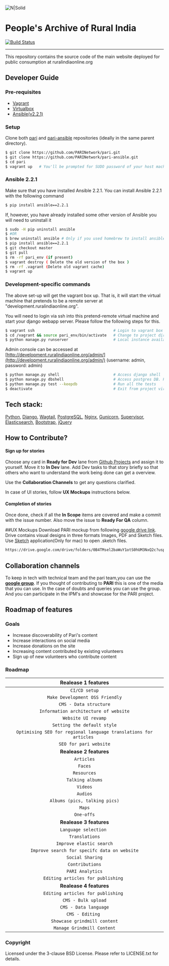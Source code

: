 ![N|Solid](https://ruralindiaonline.org/static/img/logo.png)

# People's Archive of Rural India

[![Build Status](https://travis-ci.org/PARINetwork/pari.svg?branch=master)](https://travis-ci.org/PARINetwork/pari)

---

This repository contains the source code of the main website deployed for public consumption at ruralindiaonline.org

## Developer Guide

### Pre-requisites

* [Vagrant](https://www.vagrantup.com/downloads.html)
* [Virtualbox](https://www.virtualbox.org/wiki/Downloads)
* [Ansible(v2.2.1)](http://docs.ansible.com/ansible/intro_installation.html)

### Setup

Clone both [pari](https://github.com/PARINetwork/pari.git) and [pari-ansible](https://github.com/PARINetwork/pari-ansible.git) repositories (ideally in the same parent directory).

```sh
$ git clone https://github.com/PARINetwork/pari.git
$ git clone https://github.com/PARINetwork/pari-ansible.git
$ cd pari
$ vagrant up   # You'll be prompted for SUDO password of your host machine for the first time.
```

### Ansible 2.2.1
Make sure that you have installed Ansible 2.2.1.
You can install Ansible 2.2.1 with the following command

```sh
$ pip install ansible==2.2.1
```

If, however, you have already installed some other version of Ansible you will need to uninstall it
```sh
$ sudo -H pip uninstall ansible
$ #OR
$ brew uninstall ansible # Only if you used homebrew to install ansible
$ pip install ansible==2.2.1
$ git checkout master
$ git pull 
$ rm -rf pari_env (if present)
$ vagrant destroy ( Delete the old version of the box )
$ rm -rf .vagrant (Delete old vagrant cache)
$ vagrant up
```

### Development-specific commands
The above set-up will get the vagrant box up. That is, it will start the virtual machine that pretends to be a remote server at "development.ruralindiaonline.org".

You will need to login via ssh into this pretend-remote virtual machine and start your django webapp server. Please follow the following steps for this.

```sh
$ vagrant ssh                                   # Login to vagrant box
$ cd /vagrant && source pari_env/bin/activate   # Change to project directory and activate project virtualenv
$ python manage.py runserver                    # Local instance available at development.ruralindiaonline.org
```

Admin console can be accessed at [http://development.ruralindiaonline.org/admin/](http://development.ruralindiaonline.org/admin/) (username: admin, password: admin)

```sh
$ python manage.py shell                        # Access django shell
$ python manage.py dbshell                      # Access postgres DB. Password: pari
$ python manage.py test --keepdb                # Run all the tests
$ deactivate                                    # Exit from project virtualenv
```

## Tech stack:

[Python](https://www.python.org/), [Django](https://www.djangoproject.com/), [Wagtail](https://wagtail.io/), [PostgreSQL](https://www.postgresql.org/), [Nginx](https://www.nginx.com/), [Gunicorn](http://gunicorn.org/), [Supervisor](http://supervisord.org/), [Elasticsearch](https://www.elastic.co/), [Bootstrap](http://getbootstrap.com/), [jQuery](https://jquery.com/)

## How to Contribute?
#### Sign up for stories
Choose any card in **Ready for Dev** lane from [Github Projects](https://github.com/PARINetwork/pari/projects/1) and assign it to yourself. Move it to **In Dev** lane. Add Dev tasks to that story briefly so that others who want to understand the work being done can get a overview. 

Use the **Collaboration Channels** to get any questions clarified.

In case of UI stories, follow **UX Mockups** instructions below.

#### Completion of stories
Once done, check if all the **In Scope** items are covered and make a commit with the issue number. Also move the issue to **Ready For QA** column.


##UX Mockups
Download PARI mockup from following [google drive link](https://drive.google.com/drive/folders/0B4TMsel2baWuY1otS0hUM3NxQ2c?usp=sharing). Drive contains visual designs in three formats
Images, PDF and Sketch files. Use [Sketch](https://www.sketchapp.com/) application(Only for mac) to open .sketch files.
 ```sh
https://drive.google.com/drive/folders/0B4TMsel2baWuY1otS0hUM3NxQ2c?usp=sharing
```

## Collaboration channels
To keep in tech with technical team and the pari team,you can use the [**google group**](https://groups.google.com/d/forum/tech-pari
). If you thought of contributing to **PARI** this is one of the media that you can use. In the case of doubts and queries you can use the group.
And you can participate in the IPM's and showcase for the PARI project.

## Roadmap of features

### Goals
- Increase discoverability of Pari's content
- Increase interactions on social media
- Increase donations on the site
- Increasing content contributed by existing volunteers
- Sign up of new volunteers who contribute content

### Roadmap

| Realease 1 features|
|:--------:|
|`CI/CD setup`|
|`Make Development OSS Friendly`|
|`CMS - Data structure`|
|`Information architecture of website` |
|`Website UI revamp`|
|`Setting the default style`|
|`Optimising SEO for regional language translations for articles `|
|`SEO for pari website`|
|**Realease 2 features**|
|`Articles`|
|`Faces`|
|`Resources`|
|`Talking albums`|
|`Videos`|
|`Audios`|
|`Albums (pics, talking pics)`|
|`Maps`|
|`One-offs`|
|**Realease 3 features**|
|`Language selection `|
|`Translations`|
|`Improve elastic search`|
|`Improve search for specifc data on website`|
|`Social Sharing`|
|`Contributions`|
|`PARI Analytics`|
|`Editing articles for publishing `|
|**Realease 4 features**|
|`Editing articles for publishing `|
|`CMS - Bulk upload`|
|`CMS - Data language`|
|`CMS - Editing `|
|`Showcase grindmill content`|
|`Manage Grindmill Content`|

### Copyright

Licensed under the 3-clause BSD License. Please refer to LICENSE.txt for details.
